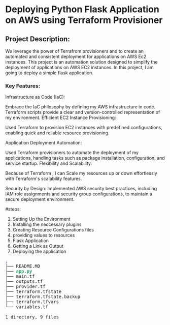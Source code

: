 # Deploying Python Flask Application on AWS using Terraform Provisioner


## Project Description:

We leverage the power of Terrafrom provisioners and to create an automated and consistent deployment for applications on AWS Ec2 instances. This project is an automation solution designed to simplify the deployment of applications on AWS EC2 instances. In this project, I am going to deploy a simple flask application.


###  Key Features:


Infrastructure as Code (IaC):

Embrace the IaC philosophy by defining my AWS infrastructure in code. Terraform scripts provide a clear and version-controlled representation of my environment.
Efficient EC2 Instance Provisioning:

Used Terraform to provision EC2 instances with predefined configurations, enabling quick and reliable resource provisioning.

Application Deployment Automation:

Used Terraform provisioners to automate the deployment of my applications, handling tasks such as package installation, configuration, and service startup.
Flexibility and Scalability:

Because of Terraform , I can Scale my resources up or down effortlessly with Terraform's scalability features.

Security by Design:
Implemented AWS security best practices, including IAM role assignments and security group configurations, to maintain a secure deployment environment.


#steps: 

1. Setting Up the Environment
2. Installing the neccessary plugins
3. Creating Resource Configurations files
4. providing values to resources
5. Flask Application
6. Getting a Link as Output
7. Deploying the application

<pre><font color="#12488B"><b>.</b></font>
├── README.MD
├── <font color="#26A269"><b>app.py</b></font>
├── main.tf
├── outputs.tf
├── provider.tf
├── terraform.tfstate
├── terraform.tfstate.backup
├── terraform.tfvars
└── variables.tf

1 directory, 9 files
</pre>
